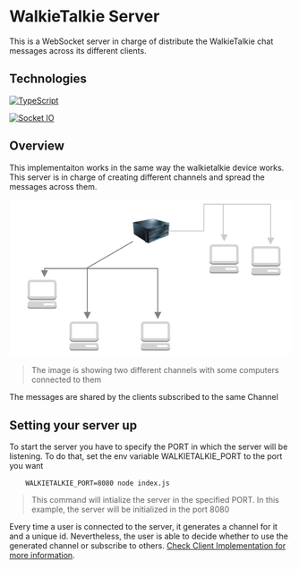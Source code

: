 # WalkieTalkie Server

This is a WebSocket server in charge of distribute the WalkieTalkie chat messages across its different clients.

## Technologies

[![TypeScript](https://img.shields.io/badge/TypeScript-007ACC?style=for-the-badge&logo=typescript&logoColor=white)](https://www.npmjs.com/package/typescript)


[![Socket IO](https://img.shields.io/badge/Socket-IO-brightgreen)](https://www.npmjs.com/package/socket.io)


## Overview
This implementaiton works in the same way the walkietalkie device works. This server is in charge of creating different channels and spread the messages across them.

![Alt Socket Connection](../assets/socket2.png)
> The image is showing two different channels with some computers connected to them

The messages are shared by the clients subscribed to the same Channel

## Setting your server up

To start the server you have to specify the PORT in which the server will be listening. To do that, set the env variable WALKIETALKIE_PORT to the port you want

```
    WALKIETALKIE_PORT=8080 node index.js
``` 
> This command will intialize the server in the specified PORT.
> In this example, the server will be initialized in the port 8080


Every time a user is connected to the server, it generates a channel for it and a unique id. Nevertheless, the user is able to decide whether to use the generated channel or subscribe to others. [Check Client Implementation for more information](../client/).